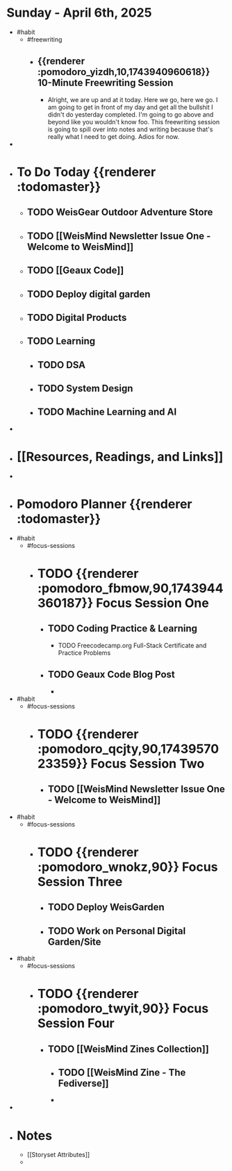 # Sunday - April 6th, 2025
- #habit
	- #freewriting
		- ## {{renderer :pomodoro_yizdh,10,1743940960618}} 10-Minute Freewriting Session
			- Alright, we are up and at it today. Here we go, here we go. I am going to get in front of my day and get all the bullshit I didn't do yesterday completed. I'm going to go above and beyond like you wouldn't know foo. This freewriting session is going to spill over into notes and writing because that's really what I need to get doing. Adios for now.
-
- # To Do Today {{renderer :todomaster}}
	- ## TODO WeisGear Outdoor Adventure Store
	- ## TODO [[WeisMind Newsletter Issue One - Welcome to WeisMind]]
	- ## TODO [[Geaux Code]]
	- ## TODO Deploy digital garden
	- ## TODO Digital Products
	- ## TODO Learning
		- ## TODO DSA
		- ## TODO System Design
		- ## TODO Machine Learning and AI
-
- # [[Resources, Readings, and Links]]
-
- # Pomodoro Planner {{renderer :todomaster}}
- #habit
	- #focus-sessions
		- # TODO {{renderer :pomodoro_fbmow,90,1743944360187}} Focus Session One
			- ## TODO Coding Practice & Learning
				- TODO Freecodecamp.org Full-Stack Certificate and Practice Problems
			- ## TODO Geaux Code Blog Post
				-
- #habit
	- #focus-sessions
		- # TODO {{renderer :pomodoro_qcjty,90,1743957023359}} Focus Session Two
			- ## TODO [[WeisMind Newsletter Issue One - Welcome to WeisMind]]
- #habit
	- #focus-sessions
		- # TODO {{renderer :pomodoro_wnokz,90}} Focus Session Three
			- ## TODO Deploy WeisGarden
			- ## TODO Work on Personal Digital Garden/Site
- #habit
	- #focus-sessions
		- # TODO {{renderer :pomodoro_twyit,90}} Focus Session Four
			- ## TODO [[WeisMind Zines Collection]]
				- ## TODO [[WeisMind Zine - The Fediverse]]
				-
-
- # Notes
	- [[Storyset Attributes]]
	-